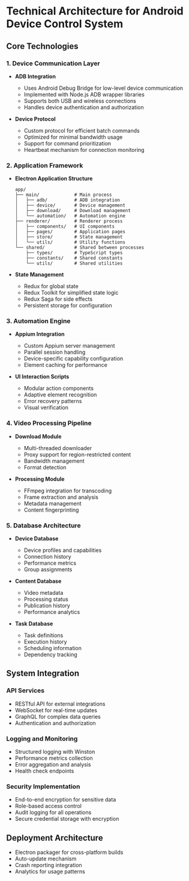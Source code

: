 # Technical Architecture for Android Device Control System

## Core Technologies

### 1. Device Communication Layer
- **ADB Integration**
  - Uses Android Debug Bridge for low-level device communication
  - Implemented with Node.js ADB wrapper libraries
  - Supports both USB and wireless connections
  - Handles device authentication and authorization

- **Device Protocol**
  - Custom protocol for efficient batch commands
  - Optimized for minimal bandwidth usage
  - Support for command prioritization
  - Heartbeat mechanism for connection monitoring

### 2. Application Framework
- **Electron Application Structure**
  ```
  app/
  ├── main/             # Main process
  │   ├── adb/          # ADB integration
  │   ├── device/       # Device management
  │   ├── download/     # Download management
  │   └── automation/   # Automation engine
  ├── renderer/         # Renderer process
  │   ├── components/   # UI components
  │   ├── pages/        # Application pages
  │   ├── store/        # State management
  │   └── utils/        # Utility functions
  └── shared/           # Shared between processes
      ├── types/        # TypeScript types
      ├── constants/    # Shared constants
      └── utils/        # Shared utilities
  ```

- **State Management**
  - Redux for global state
  - Redux Toolkit for simplified state logic
  - Redux Saga for side effects
  - Persistent storage for configuration

### 3. Automation Engine
- **Appium Integration**
  - Custom Appium server management
  - Parallel session handling
  - Device-specific capability configuration
  - Element caching for performance

- **UI Interaction Scripts**
  - Modular action components
  - Adaptive element recognition
  - Error recovery patterns
  - Visual verification

### 4. Video Processing Pipeline
- **Download Module**
  - Multi-threaded downloader
  - Proxy support for region-restricted content
  - Bandwidth management
  - Format detection

- **Processing Module**
  - FFmpeg integration for transcoding
  - Frame extraction and analysis
  - Metadata management
  - Content fingerprinting

### 5. Database Architecture
- **Device Database**
  - Device profiles and capabilities
  - Connection history
  - Performance metrics
  - Group assignments

- **Content Database**
  - Video metadata
  - Processing status
  - Publication history
  - Performance analytics

- **Task Database**
  - Task definitions
  - Execution history
  - Scheduling information
  - Dependency tracking

## System Integration

### API Services
- RESTful API for external integrations
- WebSocket for real-time updates
- GraphQL for complex data queries
- Authentication and authorization

### Logging and Monitoring
- Structured logging with Winston
- Performance metrics collection
- Error aggregation and analysis
- Health check endpoints

### Security Implementation
- End-to-end encryption for sensitive data
- Role-based access control
- Audit logging for all operations
- Secure credential storage with encryption

## Deployment Architecture
- Electron packager for cross-platform builds
- Auto-update mechanism
- Crash reporting integration
- Analytics for usage patterns
